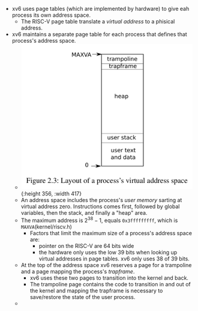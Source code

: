 - xv6 uses page tables (which are  implemented by hardware) to give eah process its own address space.
	- The RISC-V page table translate a _virtual address_ to a phisical address.
- xv6 maintains a separate page table for each process that defines that process's address space.
	- ![image.png](../assets/image_1662703874263_0.png){:height 356, :width 417}
	- An address space includes the process's _user memory_ sarting at virtual address zero. Instructions comes first, followed by global variables, then the stack, and finally a "heap" area.
	- The maximum address is $2^{38}-1$, equals `0x3fffffffff`, which is `MAXVA`(kernel/riscv.h)
		- Factors that limit the maximum size of a process's address space are:
			- pointer on the RISC-V are 64 bits wide
			- the hardware only uses the low 39 bits when looking up virtual addresses in page tables. xv6 only uses 38 of 39 bits.
	- At the top of the address space xv6 reserves a page for a trampoline and a page mapping the process's _trapframe_.
		- xv6 uses these two pages to transition into the kernel and back.
		- The trampoline page contains the code to transition in and out of the kernel and mapping the trapframe is necessary to save/restore the state of the user process.
	-